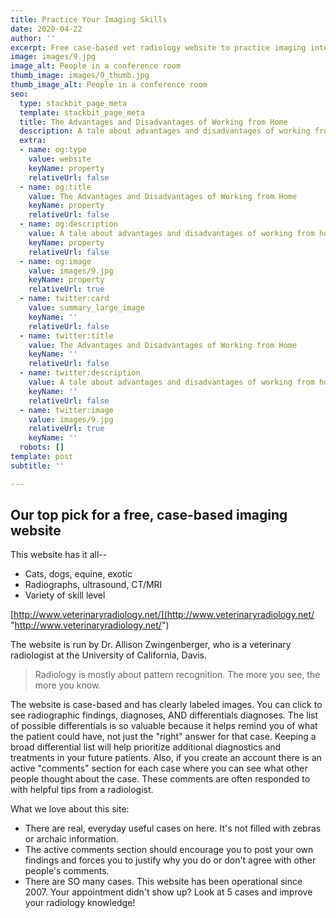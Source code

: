 ```yaml
---
title: Practice Your Imaging Skills
date: 2020-04-22
author: ''
excerpt: Free case-based vet radiology website to practice imaging interpretation
image: images/9.jpg
image_alt: People in a conference room
thumb_image: images/9_thumb.jpg
thumb_image_alt: People in a conference room
seo:
  type: stackbit_page_meta
  template: stackbit_page_meta
  title: The Advantages and Disadvantages of Working from Home
  description: A tale about advantages and disadvantages of working from home
  extra:
  - name: og:type
    value: website
    keyName: property
    relativeUrl: false
  - name: og:title
    value: The Advantages and Disadvantages of Working from Home
    keyName: property
    relativeUrl: false
  - name: og:description
    value: A tale about advantages and disadvantages of working from home
    keyName: property
    relativeUrl: false
  - name: og:image
    value: images/9.jpg
    keyName: property
    relativeUrl: true
  - name: twitter:card
    value: summary_large_image
    keyName: ''
    relativeUrl: false
  - name: twitter:title
    value: The Advantages and Disadvantages of Working from Home
    keyName: ''
    relativeUrl: false
  - name: twitter:description
    value: A tale about advantages and disadvantages of working from home
    keyName: ''
    relativeUrl: false
  - name: twitter:image
    value: images/9.jpg
    relativeUrl: true
    keyName: ''
  robots: []
template: post
subtitle: ''

---
```


## Our top pick for a free, case-based imaging website

This website has it all--

* Cats, dogs, equine, exotic
* Radiographs, ultrasound, CT/MRI
* Variety of skill level

[http://www.veterinaryradiology.net/](http://www.veterinaryradiology.net/ "http://www.veterinaryradiology.net/")

The website is run by Dr. Allison Zwingenberger, who is a veterinary radiologist at the University of California, Davis. 

> Radiology is mostly about pattern recognition. The more you see, the more you know.

The website is case-based and has clearly labeled images. You can click to see radiographic findings, diagnoses, AND differentials diagnoses. The list of possible differentials is so valuable because it helps remind you of what the patient could have, not just the "right" answer for that case. Keeping a broad differential list will help prioritize additional diagnostics and treatments in your future patients. Also, if you create an account there is an active "comments" section for each case where you can see what other people thought about the case. These comments are often responded to with helpful tips from a radiologist.

What we love about this site:

* There are real, everyday useful cases on here. It's not filled with zebras or archaic information. 
* The active comments section should encourage you to post your own findings and forces you to justify why you do or don't agree with other people's comments.
* There are SO many cases. This website has been operational since 2007. Your appointment didn't show up? Look at 5 cases and improve your radiology knowledge!